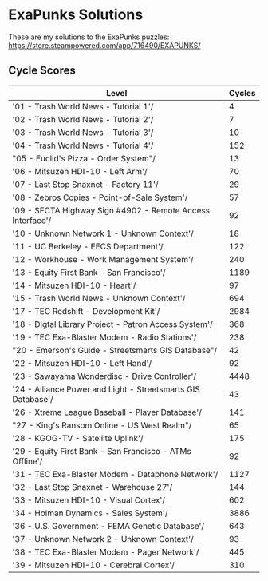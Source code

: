 # ExaPunks Solutions

These are my solutions to the ExaPunks puzzles: https://store.steampowered.com/app/716490/EXAPUNKS/

## Cycle Scores

| Level                                                                                                                   | Cycles |
|-------------------------------------------------------------------------------------------------------------------------|--------|
| '01 - Trash World News - Tutorial 1'/                    | 4      |
| '02 - Trash World News - Tutorial 2'/                    | 7      |
| '03 - Trash World News - Tutorial 3'/                    | 10      |
| '04 - Trash World News - Tutorial 4'/                    | 152      |
| "05 - Euclid's Pizza - Order System"/                    | 13      |
| '06 - Mitsuzen HDI-10 - Left Arm'/                    | 70       |
| '07 - Last Stop Snaxnet - Factory 11'/                    | 29      |
| '08 - Zebros Copies - Point-of-Sale System'/                    | 57      |
| '09 - SFCTA Highway Sign #4902 - Remote Access Interface'/                    | 92      |
| '10 - Unknown Network 1 - Unknown Context'/                    | 18      |
| '11 - UC Berkeley - EECS Department'/                    | 122      |
| '12 - Workhouse - Work Management System'/                    | 240      |
| '13 - Equity First Bank - San Francisco'/                    | 1189      |
| '14 - Mitsuzen HDI-10 - Heart'/                    | 97       |
| '15 - Trash World News - Unknown Context'/                    | 694      |
| '17 - TEC Redshift - Development Kit'/                    | 2984       |
| '18 - Digtal Library Project - Patron Access System'/                    | 368       |
| '19 - TEC Exa-Blaster Modem - Radio Stations'/                    | 238       |
| "20 - Emerson's Guide - Streetsmarts GIS Database"/                    | 42      |
| '22 - Mitsuzen HDI-10 - Left Hand'/                    | 92       |
| '23 - Sawayama Wonderdisc - Drive Controller'/                    | 4448       |
| '24 - Alliance Power and Light - Streetsmarts GIS Database'/                    | 43       |
| '26 - Xtreme League Baseball - Player Database'/                    | 141       |
| "27 - King's Ransom Online - US West Realm"/                    | 65       |
| '28 - KGOG-TV - Satellite Uplink'/                    | 175       |
| '29 - Equity First Bank - San Francisco - ATMs Offline'/                    | 92       |
| '31 - TEC Exa-Blaster Modem - Dataphone Network'/                    | 1127       |
| '32 - Last Stop Snaxnet - Warehouse 27'/                    | 144       |
| '33 - Mitsuzen HDI-10 - Visual Cortex'/                    | 602       |
| '34 - Holman Dynamics - Sales System'/                    | 3886       |
| '36 - U.S. Government - FEMA Genetic Database'/                    | 643       |
| '37 - Unknown Network 2 - Unknown Context'/                    | 93       |
| '38 - TEC Exa-Blaster Modem - Pager Network'/                    | 445       |
| '39 - Mitsuzen HDI-10 - Cerebral Cortex'/                    | 310       |

